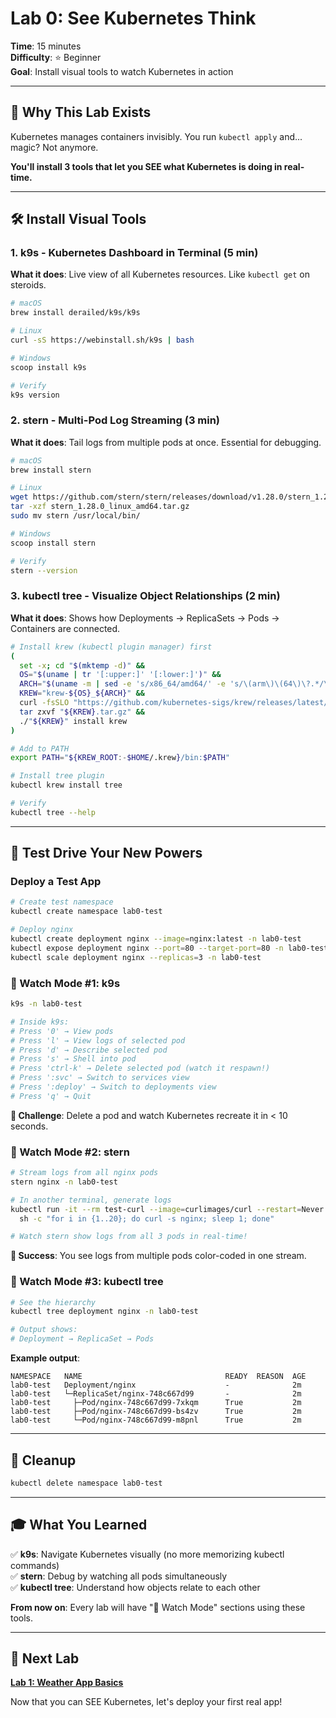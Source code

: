 # Lab 0: See Kubernetes Think
**Time**: 15 minutes  
**Difficulty**: ⭐ Beginner  
**Goal**: Install visual tools to watch Kubernetes in action

---

## 🎯 Why This Lab Exists

Kubernetes manages containers invisibly. You run `kubectl apply` and... magic? Not anymore.

**You'll install 3 tools that let you SEE what Kubernetes is doing in real-time.**

---

## 🛠️ Install Visual Tools

### 1. k9s - Kubernetes Dashboard in Terminal (5 min)

**What it does**: Live view of all Kubernetes resources. Like `kubectl get` on steroids.

```bash
# macOS
brew install derailed/k9s/k9s

# Linux
curl -sS https://webinstall.sh/k9s | bash

# Windows
scoop install k9s

# Verify
k9s version
```

### 2. stern - Multi-Pod Log Streaming (3 min)

**What it does**: Tail logs from multiple pods at once. Essential for debugging.

```bash
# macOS
brew install stern

# Linux
wget https://github.com/stern/stern/releases/download/v1.28.0/stern_1.28.0_linux_amd64.tar.gz
tar -xzf stern_1.28.0_linux_amd64.tar.gz
sudo mv stern /usr/local/bin/

# Windows
scoop install stern

# Verify
stern --version
```

### 3. kubectl tree - Visualize Object Relationships (2 min)

**What it does**: Shows how Deployments → ReplicaSets → Pods → Containers are connected.

```bash
# Install krew (kubectl plugin manager) first
(
  set -x; cd "$(mktemp -d)" &&
  OS="$(uname | tr '[:upper:]' '[:lower:]')" &&
  ARCH="$(uname -m | sed -e 's/x86_64/amd64/' -e 's/\(arm\)\(64\)\?.*/\1\2/' -e 's/aarch64$/arm64/')" &&
  KREW="krew-${OS}_${ARCH}" &&
  curl -fsSLO "https://github.com/kubernetes-sigs/krew/releases/latest/download/${KREW}.tar.gz" &&
  tar zxvf "${KREW}.tar.gz" &&
  ./"${KREW}" install krew
)

# Add to PATH
export PATH="${KREW_ROOT:-$HOME/.krew}/bin:$PATH"

# Install tree plugin
kubectl krew install tree

# Verify
kubectl tree --help
```

---

## 🚀 Test Drive Your New Powers

### Deploy a Test App

```bash
# Create test namespace
kubectl create namespace lab0-test

# Deploy nginx
kubectl create deployment nginx --image=nginx:latest -n lab0-test
kubectl expose deployment nginx --port=80 --target-port=80 -n lab0-test
kubectl scale deployment nginx --replicas=3 -n lab0-test
```

### 👀 Watch Mode #1: k9s

```bash
k9s -n lab0-test

# Inside k9s:
# Press '0' → View pods
# Press 'l' → View logs of selected pod
# Press 'd' → Describe selected pod
# Press 's' → Shell into pod
# Press 'ctrl-k' → Delete selected pod (watch it respawn!)
# Press ':svc' → Switch to services view
# Press ':deploy' → Switch to deployments view
# Press 'q' → Quit
```

**🎯 Challenge**: Delete a pod and watch Kubernetes recreate it in < 10 seconds.

### 🔬 Watch Mode #2: stern

```bash
# Stream logs from all nginx pods
stern nginx -n lab0-test

# In another terminal, generate logs
kubectl run -it --rm test-curl --image=curlimages/curl --restart=Never -n lab0-test -- \
  sh -c "for i in {1..20}; do curl -s nginx; sleep 1; done"

# Watch stern show logs from all 3 pods in real-time!
```

**🎯 Success**: You see logs from multiple pods color-coded in one stream.

### 🌲 Watch Mode #3: kubectl tree

```bash
# See the hierarchy
kubectl tree deployment nginx -n lab0-test

# Output shows:
# Deployment → ReplicaSet → Pods
```

**Example output**:
```
NAMESPACE   NAME                                READY  REASON  AGE
lab0-test   Deployment/nginx                    -              2m
lab0-test   └─ReplicaSet/nginx-748c667d99       -              2m
lab0-test     ├─Pod/nginx-748c667d99-7xkqm      True           2m
lab0-test     ├─Pod/nginx-748c667d99-bs4zv      True           2m
lab0-test     └─Pod/nginx-748c667d99-m8pnl      True           2m
```

---

## 🧹 Cleanup

```bash
kubectl delete namespace lab0-test
```

---

## 🎓 What You Learned

✅ **k9s**: Navigate Kubernetes visually (no more memorizing kubectl commands)  
✅ **stern**: Debug by watching all pods simultaneously  
✅ **kubectl tree**: Understand how objects relate to each other  

**From now on**: Every lab will have "👀 Watch Mode" sections using these tools.

---

## 🚀 Next Lab

**[Lab 1: Weather App Basics](01-weather-basics.md)**

Now that you can SEE Kubernetes, let's deploy your first real app!
